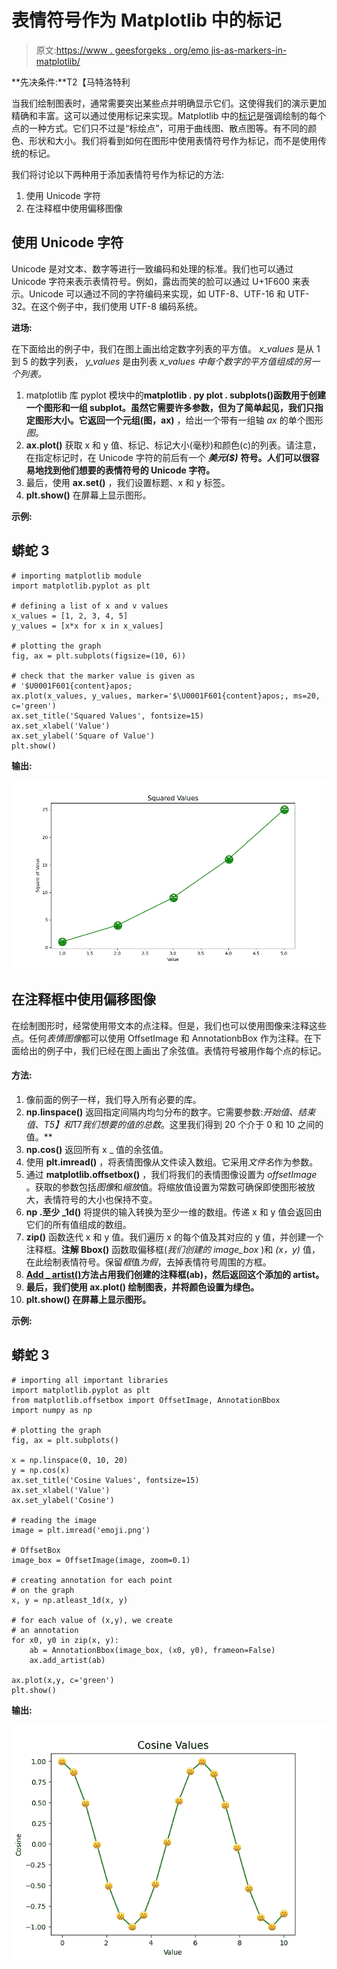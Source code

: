 # 表情符号作为 Matplotlib 中的标记

> 原文:[https://www . geesforgeks . org/emo jis-as-markers-in-matplotlib/](https://www.geeksforgeeks.org/emojis-as-markers-in-matplotlib/)

**先决条件:**T2【马特洛特利

当我们绘制图表时，通常需要突出某些点并明确显示它们。这使得我们的演示更加精确和丰富。这可以通过使用标记来实现。Matplotlib 中的[标记](https://www.geeksforgeeks.org/how-to-add-markers-to-a-graph-plot-in-matplotlib-with-python/)是强调绘制的每个点的一种方式。它们只不过是“标绘点”，可用于曲线图、散点图等。有不同的颜色、形状和大小。我们将看到如何在图形中使用表情符号作为标记，而不是使用传统的标记。

我们将讨论以下两种用于添加表情符号作为标记的方法:

1.  使用 Unicode 字符
2.  在注释框中使用偏移图像

## **使用 Unicode 字符**

Unicode 是对文本、数字等进行一致编码和处理的标准。我们也可以通过 Unicode 字符来表示表情符号。例如，露齿而笑的脸可以通过 U+1F600 来表示。Unicode 可以通过不同的字符编码来实现，如 UTF-8、UTF-16 和 UTF-32。在这个例子中，我们使用 UTF-8 编码系统。

**进场:**

在下面给出的例子中，我们在图上画出给定数字列表的平方值。 *x_values* 是从 1 到 5 的数字列表， *y_values* 是由列表 *x_values 中每个数字的平方值组成的另一个列表。*

1.  matplotlib 库 pyplot 模块中的**matplotlib . py plot . subplots()**函数用于创建一个图形和一组 subplot。虽然它需要许多参数，但为了简单起见，我们只指定图形大小。它返回一个元组**(图，ax)** ，给出一个带有一组轴 *ax* 的单个图形*图*。
2.  **ax.plot()** 获取 x 和 y 值、标记、标记大小(毫秒)和颜色(c)的列表。请注意，在指定标记时，在 Unicode 字符的前后有一个 ***美元($)*** **符号。人们可以很容易地找到他们想要的表情符号的 Unicode 字符。**
3.  最后，使用 **ax.set()** ，我们设置标题、x 和 y 标签。
4.  **plt.show()** 在屏幕上显示图形。

**示例:**

## 蟒蛇 3

```
# importing matplotlib module
import matplotlib.pyplot as plt

# defining a list of x and v values
x_values = [1, 2, 3, 4, 5]
y_values = [x*x for x in x_values]

# plotting the graph
fig, ax = plt.subplots(figsize=(10, 6))

# check that the marker value is given as
# '$U0001F601{content}apos;
ax.plot(x_values, y_values, marker='$\U0001F601{content}apos;, ms=20, c='green')
ax.set_title('Squared Values', fontsize=15)
ax.set_xlabel('Value')
ax.set_ylabel('Square of Value')
plt.show()
```

**输出:**

![](img/f420a086c468c1729c13fa6afb81649c.png)

## 在注释框中使用偏移图像

在绘制图形时，经常使用带文本的点注释。但是，我们也可以使用图像来注释这些点。任何*表情图像*都可以使用 OffsetImage 和 AnnotationbBox 作为注释。在下面给出的例子中，我们已经在图上画出了余弦值。表情符号被用作每个点的标记。

#### 方法:

1.  像前面的例子一样，我们导入所有必要的库。
2.  **np.linspace()** 返回指定间隔内均匀分布的数字。它需要参数:*开始值、结束值*、*T5】和*T7*我们想要的值的总数*。这里我们得到 20 个介于 0 和 10 之间的值。**
3.  **np.cos()** 返回所有 x _ 值的余弦值。
4.  使用 **plt.imread()** ，将表情图像从文件读入数组。它采用*文件名*作为参数。
5.  通过 **matplotlib.offsetbox()** ，我们将我们的表情图像设置为 *offsetImage* 。获取的参数包括*图像*和*缩放*值。将缩放值设置为常数可确保即使图形被放大，表情符号的大小也保持不变。
6.  **np .至少 _1d()** 将提供的输入转换为至少一维的数组。传递 x 和 y 值会返回由它们的所有值组成的数组。
7.  **zip()** 函数迭代 x 和 y 值。我们遍历 x 的每个值及其对应的 y 值，并创建一个注释框。**注解 Bbox()** 函数取偏移框(*我们创建的 image_box* )和 *(x，y)* 值，在此绘制表情符号。保留*框*值*为假*，去掉表情符号周围的方框。
8.  [**Add _ artist()**](https://www.geeksforgeeks.org/matplotlib-axes-axes-add_artist-in-python/)**方法占用我们创建的注释框(ab)，然后返回这个添加的 artist。**
9.  **最后，我们使用 **ax.plot()** 绘制图表，并将颜色设置为绿色。**
10.  ****plt.show()** 在屏幕上显示图形。**

****示例:****

## **蟒蛇 3**

```
# importing all important libraries
import matplotlib.pyplot as plt
from matplotlib.offsetbox import OffsetImage, AnnotationBbox
import numpy as np

# plotting the graph
fig, ax = plt.subplots()

x = np.linspace(0, 10, 20)
y = np.cos(x)
ax.set_title('Cosine Values', fontsize=15)
ax.set_xlabel('Value')
ax.set_ylabel('Cosine')

# reading the image
image = plt.imread('emoji.png')

# OffsetBox
image_box = OffsetImage(image, zoom=0.1)

# creating annotation for each point
# on the graph
x, y = np.atleast_1d(x, y)

# for each value of (x,y), we create
# an annotation
for x0, y0 in zip(x, y):
    ab = AnnotationBbox(image_box, (x0, y0), frameon=False)
    ax.add_artist(ab)

ax.plot(x,y, c='green')
plt.show()
```

****输出:****

**![](img/dd46866740ed006b5828fd5ce628b4b5.png)**